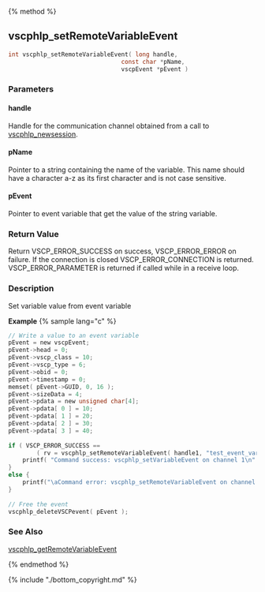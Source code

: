 
{% method %}
## vscphlp_setRemoteVariableEvent

```c
int vscphlp_setRemoteVariableEvent( long handle, 
                                const char *pName, 
                                vscpEvent *pEvent ) 
```

### Parameters

#### handle
Handle for the communication channel obtained from a call to [vscphlp_newsession](vscphlp_newsession.md).

#### pName
Pointer to a string containing the name of the variable. This name should have a character a-z as its first character and is not case sensitive.

#### pEvent
Pointer to event variable that get the value of the string variable.

### Return Value
Return VSCP_ERROR_SUCCESS on success, VSCP_ERROR_ERROR on failure. If the connection is closed VSCP_ERROR_CONNECTION is returned. VSCP_ERROR_PARAMETER is returned if called while in a receive loop. 

### Description
Set variable value from event variable 

**Example** {% sample lang="c" %}

```c
// Write a value to an event variable
pEvent = new vscpEvent;
pEvent->head = 0;
pEvent->vscp_class = 10;
pEvent->vscp_type = 6;
pEvent->obid = 0;
pEvent->timestamp = 0;
memset( pEvent->GUID, 0, 16 );
pEvent->sizeData = 4;
pEvent->pdata = new unsigned char[4];
pEvent->pdata[ 0 ] = 10;
pEvent->pdata[ 1 ] = 20;
pEvent->pdata[ 2 ] = 30;
pEvent->pdata[ 3 ] = 40;
 
if ( VSCP_ERROR_SUCCESS == 
        ( rv = vscphlp_setRemoteVariableEvent( handle1, "test_event_variable", pEvent )  ) ) {
    printf( "Command success: vscphlp_setVariableEvent on channel 1\n" );
}
else {
    printf("\aCommand error: vscphlp_setRemoteVariableEvent on channel 1  Error code=%d\n", rv);
}
 
// Free the event
vscphlp_deleteVSCPevent( pEvent );
```


### See Also
[vscphlp_getRemoteVariableEvent](vscphlp_getremotevariableevent.md)

{% endmethod %}

{% include "./bottom_copyright.md" %}
